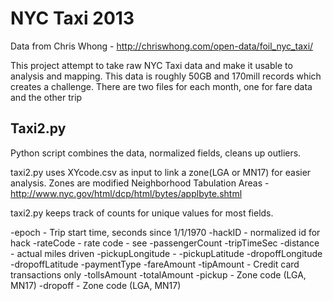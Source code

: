 NYC Taxi 2013
=======

Data from Chris Whong - http://chriswhong.com/open-data/foil_nyc_taxi/

This project attempt to take raw NYC Taxi data and make it usable to analysis and mapping.
This data is roughly 50GB and 170mill records which creates a challenge.
There are two files for each month, one for fare data and the other trip


Taxi2.py
-----------
Python script combines the data, normalized fields, cleans up outliers.

taxi2.py uses XYcode.csv as input to link a zone(LGA or MN17) for easier analysis.  Zones are modified Neighborhood Tabulation Areas - http://www.nyc.gov/html/dcp/html/bytes/applbyte.shtml

taxi2.py keeps track of counts for unique values for most fields.

-epoch - Trip start time, seconds since 1/1/1970
-hackID - normalized id for hack
-rateCode - rate code - see 
-passengerCount
-tripTimeSec
-distance - actual miles driven
-pickupLongitude - 
-pickupLatitude
-dropoffLongitude
-dropoffLatitude
-paymentType
-fareAmount
-tipAmount - Credit card transactions only
-tollsAmount 
-totalAmount
-pickup - Zone code (LGA, MN17)
-dropoff - Zone code (LGA, MN17)
